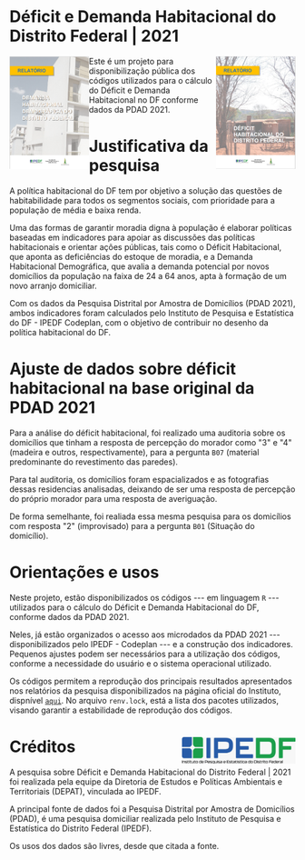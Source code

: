 # Déficit e Demanda Habitacional do Distrito Federal | 2021

<img align="right" src="images/capa-deficit.PNG" alt="logo" width="140"> 
<img align="left" src="images/capa-demanda.PNG" alt="logo-demanda" width="140"> 


Este é um projeto para disponibilização pública dos códigos utilizados para o cálculo do Déficit e Demanda Habitacional no DF conforme dados da PDAD 2021.

# Justificativa da pesquisa

A política habitacional do DF tem por objetivo a solução das questões de habitabilidade para todos os segmentos sociais, com prioridade para a população de média e baixa renda.


Uma das formas de garantir moradia digna à população é elaborar políticas baseadas em indicadores para apoiar as discussões das políticas habitacionais e orientar ações públicas, tais como o Déficit Habitacional, que aponta as deficiências do estoque de moradia, e a Demanda Habitacional Demográfica, que avalia a demanda potencial por novos domicílios da população na faixa de 24 a 64 anos, apta à formação de um novo arranjo domiciliar.


Com os dados da Pesquisa Distrital por Amostra de Domicílios (PDAD 2021), ambos indicadores foram calculados pelo Instituto de Pesquisa e Estatística do DF - IPEDF Codeplan, com o objetivo de contribuir no desenho da política habitacional do DF.

# Ajuste de dados sobre déficit habitacional na base original da PDAD 2021

 Para a análise do déficit habitacional, foi realizado uma auditoria sobre os domicílios que tinham a resposta de percepção do morador como  "3" e "4" (madeira e outros, respectivamente), para a pergunta `B07` (material predominante do revestimento das paredes). 

Para tal auditoria, os domicílios foram espacializados e as fotografias dessas residencias analisadas, deixando de ser uma resposta de percepção do próprio morador para uma resposta de averiguação.

 De forma semelhante, foi realiada essa mesma pesquisa para os domicílios com resposta "2" (improvisado) para a pergunta `B01` (Situação do domicílio).


# Orientações e usos

Neste projeto, estão disponibilizados os códigos --- em linguagem `R` --- utilizados para o cálculo do Déficit e Demanda Habitacional do DF, conforme dados da PDAD 2021.

Neles, já estão organizados o acesso aos microdados da PDAD 2021 --- disponibilizados pelo IPEDF - Codeplan --- e a construção dos indicadores. Pequenos ajustes podem ser necessários para a utilização dos códigos, conforme a necessidade do usuário e o sistema operacional utilizado.

Os códigos permitem a reprodução dos principais resultados apresentados nos relatórios da pesquisa disponibilizados na página oficial do Instituto, dispnível [`aqui`](https://www.ipe.df.gov.br/deficit-e-demanda-habitacional-do-distrito-federal-2021/). No arquivo `renv.lock`, está a lista dos pacotes utilizados, visando garantir a estabilidade de reprodução dos códigos.


# Créditos <img align="right" src="images/logo-colorida.jpeg" alt="ipedf" width="200">

A pesquisa sobre Déficit e Demanda Habitacional do Distrito Federal | 2021 foi realizada pela equipe da Diretoria de Estudos e Políticas Ambientais e Territoriais (DEPAT), vinculada ao IPEDF.

A principal fonte de dados foi a Pesquisa Distrital por Amostra de Domicílios (PDAD), é uma pesquisa domiciliar realizada pelo Instituto de Pesquisa e Estatística do Distrito Federal (IPEDF).

Os usos dos dados são livres, desde que citada a fonte.
